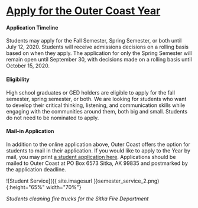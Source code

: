 # [Apply for the Outer Coast Year](https://fs29.formsite.com/Gd7elL/1rgug3ug6t/index.html)

#### Application Timeline

Students may apply for the Fall Semester, Spring Semester, or both until July 12, 2020. Students will receive admissions decisions on a rolling basis based on when they apply. The application for only the Spring Semester will remain open until September 30, with decisions made on a rolling basis until October 15, 2020.

#### Eligibility

High school graduates or GED holders are eligible to apply for the fall semester, spring semester, or both. We are looking for students who want to develop their critical thinking, listening, and communication skills while engaging with the communities around them, both big and small. Students do not need to be nominated to apply. 

#### Mail-in Application

In addition to the online application above, Outer Coast offers the option for students to mail in their application. If you would like to apply to the Year by mail, you may print [a student application here](https://drive.google.com/file/d/1rWE8F6JuFHVH9Zik0gQ5BtSgMvO_jmfx/view?usp=sharing). Applications should be mailed to Outer Coast at PO Box 6573 Sitka, AK 99835 and postmarked by the application deadline.

<!-- This inserts the image -->
![Student Service]({{ site.imagesurl }}semester_service_2.png){:height="65%" width="70%"}

_Students cleaning fire trucks for the Sitka Fire Department_

